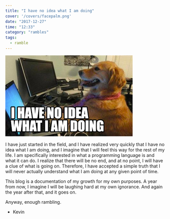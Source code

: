 ```yaml
---
title: "I have no idea what I am doing"
cover: '/covers/facepalm.png'
date: "2017-12-27"
time: "12:33"
category: "rambles"
tags:
  - ramble
---
```


![Dog no idea](no-idea.jpg)

I have just started in the field, and I have realized very quickly that I have no idea what I am doing, and I imagine that I will feel this way for the rest of my life.  I am specifically interested in what a programming language is and what it can do.  I realize that there will be no end, and at no point, I will have a clue of what is going on.  Therefore, I have accepted a simple truth that I will never actually understand what I am doing at any given point of time.

This blog is a documentation of my growth for my own purposes.  A year from now, I imagine I will be laughing hard at my own ignorance.  And again the year after that, and it goes on.

Anyway, enough rambling.

- Kevin
